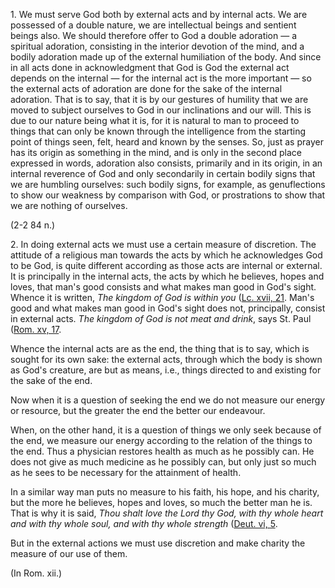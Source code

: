 
1\. We must serve God both by external acts and by internal acts. We are possessed of a double nature, we are intellectual beings and sentient beings also. We should therefore offer to God a double adoration — a spiritual adoration, consisting in the interior devotion of the mind, and a bodily adoration made up of the external humiliation of the body. And since in all acts done in acknowledgment that God is God the external act depends on the internal — for the internal act is the more important — so the external acts of adoration are done for the sake of the internal adoration. That is to say, that it is by our gestures of humility that we are moved to subject ourselves to God in our inclinations and our will. This is due to our nature being what it is, for it is natural to man to proceed to things that can only be known through the intelligence from the starting point of things seen, felt, heard and known by the senses. So, just as prayer has its origin as something in the mind, and is only in the second place expressed in words, adoration also consists, primarily and in its origin, in an internal reverence of God and only secondarily in certain bodily signs that we are humbling ourselves: such bodily signs, for example, as genuflections to show our weakness by comparison with God, or prostrations to show that we are nothing of ourselves.

(2-2 84 n.)

2\. In doing external acts we must use a certain measure of discretion. The attitude of a religious man towards the acts by which he acknowledges God to be God, is quite different according as those acts are internal or external. It is principally in the internal acts, the acts by which he believes, hopes and loves, that man's good consists and what makes man good in God's sight. Whence it is written, _The kingdom of God is within you_ ([Lc. xvii, 21](https://vulgata.online/bible/Lc.xvii?ed=DR2&vfn=DR2.Lc.xvii.21:vs). Man's good and what makes man good in God's sight does not, principally, consist in external acts. _The kingdom of God is not meat and drink_, says St. Paul ([Rom. xv, 17](https://vulgata.online/bible/Rom.xv?ed=DR2&vfn=DR2.Rom.xv.17:vs).

Whence the internal acts are as the end, the thing that is to say, which is sought for its own sake: the external acts, through which the body is shown as God's creature, are but as means, i.e., things directed to and existing for the sake of the end.

Now when it is a question of seeking the end we do not measure our energy or resource, but the greater the end the better our endeavour.

When, on the other hand, it is a question of things we only seek because of the end, we measure our energy according to the relation of the things to the end. Thus a physician restores health as much as he possibly can. He does not give as much medicine as he possibly can, but only just so much as he sees to be necessary for the attainment of health.

In a similar way man puts no measure to his faith, his hope, and his charity, but the more he believes, hopes and loves, so much the better man he is. That is why it is said, _Thou shalt love the Lord thy God, with thy whole heart and with thy whole soul, and with thy whole strength_ ([Deut. vi, 5](https://vulgata.online/bible/Deut.vi?ed=DR2&vfn=DR2.Deut.vi.5:vs).

But in the external actions we must use discretion and make charity the measure of our use of them.

(In Rom. xii.)

